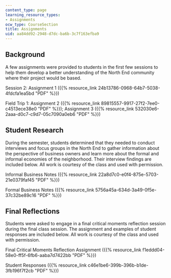 ```yaml
---
content_type: page
learning_resource_types:
- Assignments
ocw_type: CourseSection
title: Assignments
uid: aa84dd92-2948-d7dc-ba6b-3c7f163efba9
---
```


Background
----------

A few assignments were provided to students in the first few sessions to help them develop a better understanding of the North End community where their project would be based.

Session 2: Assignment 1 ({{% resource_link 24b13786-0968-64b7-5038-4fdcfa1ea5bd "PDF" %}})

Field Trip 1: Assignment 2 ({{% resource_link 89815557-9917-27f2-7ee0-c4513ece38e0 "PDF" %}}); Assignment 3 ({{% resource_link 532030e6-2aaa-d0c7-c9d7-05c7090a0eb6 "PDF" %}})

Student Research
----------------

During the semester, students determined that they needed to conduct interviews and focus groups in the North End to gather information about the perspective of business owners and learn more about the formal and informal economies of the neighborhood. Their interview findings are included below. All work is courtesy of the class and used with permission.

Informal Business Notes ({{% resource_link 22a8d7c0-e0f4-875e-5703-21e0379faf45 "PDF" %}})

Formal Business Notes ({{% resource_link 5756a45a-634d-3a49-0f5e-37c32be89c16 "PDF" %}})

Final Reflections
-----------------

Students were asked to engage in a final critical moments reflection session during the final class session. The assignment and examples of student responses are included below. All work is courtesy of the class and used with permission.

Final Critical Moments Reflection Assignment ({{% resource_link f1eddd04-58e0-ff5f-6fb6-aaba7d7422bb "PDF" %}})

Student Responses ({{% resource_link c46e1be6-399b-396b-b1de-3fb196f7f2cb "PDF" %}})